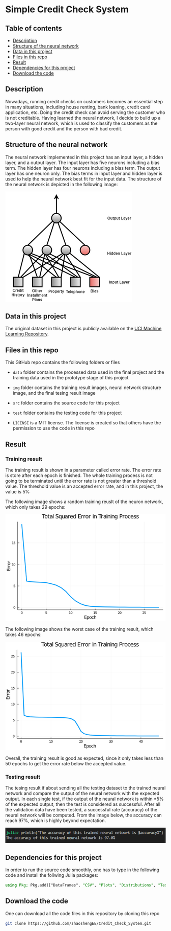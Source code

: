 # Simple Credit Check System

## Table of contents

- [Description](#Description)
- [Structure of the neural network](#Structure-of-the-neural-network)
- [Data in this project](#Data-in-this-project)
- [Files in this repo](#Files-in-this-repo)
- [Result](#Result)
- [Dependencies for this project](#Dependencies-for-this-project)
- [Download the code](#Download-the-code)

## Description

Nowadays, running credit checks on customers becomes an essential step in many situations,
including house renting, bank loaning, credit card application, etc. Doing the credit check can
avoid serving the customer who is not creditable. Having learned the neural network, I decide to build up a two-layer neural network, which is used to classify the customers
as the person with good credit and the person with bad credit.


## Structure of the neural network

The neural network implemented in this project has an input layer, a hidden layer, and a output layer. The input layer has five neurons including a bias term. The hidden layer has four neurons including a bias term. The output layer has one neuron only. The bias terms in input layer and hidden layer is used to help the neural network best fit for the input data. The structure of the neural network is depicted in the following image:

![neural_network.png](img/neural_network.png)


## Data in this project

The original dataset in this project is publicly available on the [UCI Machine Learning Repository](https://archive.ics.uci.edu/ml/datasets/statlog+(german+credit+data)).


## Files in this repo

This GitHub repo contains the following folders or files

+ `data` folder contains the processed data used in the final project and the training data used in the prototype stage of this project

+ `img` folder contains the training result images, neural network structure image, and the final tesing result image

+ `src` folder contains the source code for this project

+ `test` folder contains the testing code for this project

+ `LICENSE` is a MIT license. The license is created so that others have the permission to use the code in this repo


## Result

### Training result

The training result is shown in a parameter called error rate. The error rate is store after each epoch is finished. The whole training process is not going to be terminated until the error rate is not greater than a threshold value. The threshold value is an accepted error rate, and in this project, the value is 5%

The following image shows a random training reuslt of the neuron network, which only takes 29 epochs:

![total_squared_error.PNG](img/total_squared_error.PNG)

The following image shows the worst case of the training result, which takes 46 epochs:

![total_squared_error_worst_case.PNG](img/total_squared_error_worst_case.PNG)

Overall, the training result is good as expected, since it only takes less than 50 epochs to get the error rate below the accepted value.

### Testing result

The tesing result if about sending all the testing dataset to the trained neural network and compare the output of the neural network with the expected output. In each single test, if the output of the neural network is within ±5% of the expected output, then the test is considered as successful. After all the validation data have been tested, a successful rate (accuracy) of the neural network will be computed. From the image below, the accuracy can reach 97%, which is highly beyond expectation.

![test_result.PNG](img/test_result.PNG)


## Dependencies for this project

In order to run the source code smoothly, one has to type in the following code and install the follwing Julia packages:

```julia
using Pkg; Pkg.add(["DataFrames", "CSV", "Plots", "Distributions", "Test"])
```


## Download the code

One can download all the code files in this repository by cloning this repo

```bash
git clone https://github.com/zhaoshengEE/Credit_Check_System.git
```
